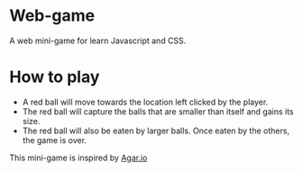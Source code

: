 # Web-game
A web mini-game for learn Javascript and CSS.
# How to play
- A red ball will move towards the location left clicked by the player.
- The red ball will capture the balls that are smaller than itself and gains its size.
- The red ball will also be eaten by larger balls. Once eaten by the others, the game is over.

This mini-game is inspired by <a href="https://agar.io"> Agar.io</a>
